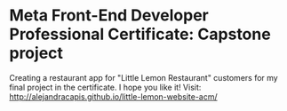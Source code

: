 # Meta Front-End Developer Professional Certificate: Capstone project
Creating a restaurant app for "Little Lemon Restaurant" customers for my final project in the certificate.
I hope you like it!
Visit: http://alejandracapis.github.io/little-lemon-website-acm/
